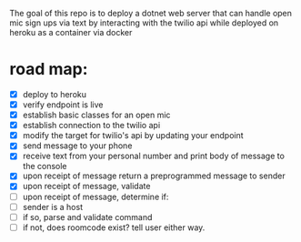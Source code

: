 The goal of this repo is to deploy a dotnet web server that can handle open mic sign ups via text by interacting with the twilio api while deployed on heroku as a container via docker
# road map:
- [x] deploy to heroku
- [x] verify endpoint is live
- [x] establish basic classes for an open mic
- [x] establish connection to the twilio api
- [x] modify the target for twilio's api by updating your endpoint
- [x] send message to your phone
- [x] receive text from your personal number and print body of message to the console
- [x] upon receipt of message return a preprogrammed message to sender
- [x] upon receipt of message, validate
- [ ] upon receipt of message, determine if:
- [ ] sender is a host
- [ ] if so, parse and validate command
- [ ] if not, does roomcode exist? tell user either way. 
